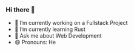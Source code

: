 ### Hi there 👋

- 🔭 I’m currently working on a Fullstack Project
- 🌱 I’m currently learning Rust
- 💬 Ask me about Web Development
- 😄 Pronouns: He
